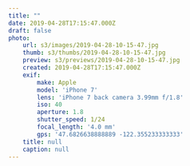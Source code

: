 ```yaml
---
title: ""
date: 2019-04-28T17:15:47.000Z
draft: false
photo:
    url: s3/images/2019-04-28-10-15-47.jpg
    thumb: s3/thumbs/2019-04-28-10-15-47.jpg
    preview: s3/previews/2019-04-28-10-15-47.jpg
    created: 2019-04-28T17:15:47.000Z
    exif:
        make: Apple
        model: 'iPhone 7'
        lens: 'iPhone 7 back camera 3.99mm f/1.8'
        iso: 40
        aperture: 1.8
        shutter_speed: 1/24
        focal_length: '4.0 mm'
        gps: '47.6826638888889 -122.355233333333'
    title: null
    caption: null
---
```


